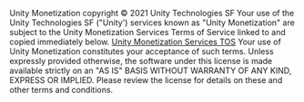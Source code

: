 Unity Monetization copyright © 2021 Unity Technologies SF
Your use of the Unity Technologies SF ("Unity') services known as "Unity Monetization" are subject to the Unity Monetization Services Terms of Service linked to and copied immediately below.
[Unity Monetization Services TOS](https://unity3d.com/legal/monetization-services-terms-of-service)
Your use of Unity Monetization constitutes your acceptance of such terms. Unless expressly provided otherwise, the software under this license is made available strictly on an "AS IS" BASIS WITHOUT WARRANTY OF ANY KIND, EXPRESS OR IMPLIED. Please review the license for details on these and other terms and conditions.
